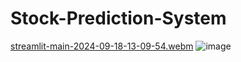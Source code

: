 # Stock-Prediction-System

[streamlit-main-2024-09-18-13-09-54.webm](https://github.com/user-attachments/assets/42d02404-e849-4d96-bbde-217b8bd3125c)
![image](https://github.com/user-attachments/assets/6f444be3-9e35-47a9-ae8f-587723a3b69e)
